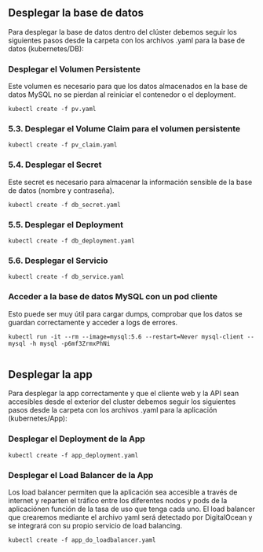 ## Desplegar la base de datos  

Para desplegar la base de datos dentro del clúster debemos seguir los siguientes pasos desde la carpeta con los archivos .yaml para la base de datos (kubernetes/DB):  

### Desplegar el Volumen Persistente

Este volumen es necesario para que los datos almacenados en la base de datos MySQL no se pierdan al reiniciar el contenedor o el deployment.

```
kubectl create -f pv.yaml
```

### 5.3. Desplegar el Volume Claim para el volumen persistente

```
kubectl create -f pv_claim.yaml
```
### 5.4. Desplegar el Secret 
Este secret es necesario para almacenar la información sensible de la base de datos (nombre y contraseña).

```
kubectl create -f db_secret.yaml
```
### 5.5. Desplegar el Deployment

```
kubectl create -f db_deployment.yaml
```

### 5.6. Desplegar el Servicio

```
kubectl create -f db_service.yaml
```

### Acceder a la base de datos MySQL con un pod cliente

Esto puede ser muy útil para cargar dumps, comprobar que los datos se guardan correctamente y acceder a logs de errores.

```
kubectl run -it --rm --image=mysql:5.6 --restart=Never mysql-client -- mysql -h mysql -p6mf3ZrmxPhNi
	
```

## Desplegar la app

Para desplegar la app correctamente y que el cliente web y la API sean accesibles desde el exterior del cluster debemos seguir los siguientes pasos desde la carpeta con los archivos .yaml para la aplicación (kubernetes/App):

### Desplegar el Deployment de la App

```
kubectl create -f app_deployment.yaml
```

### Desplegar el Load Balancer de la App

Los load balancer permiten que la aplicación sea accesible a través de internet y reparten el tráfico entre los diferentes nodos y pods de la aplicaciónen función de la tasa de uso que tenga cada uno. El load balancer que crearemos mediante el archivo yaml será detectado por DigitalOcean y se integrará con su propio servicio de load balancing.
```
kubectl create -f app_do_loadbalancer.yaml
```
